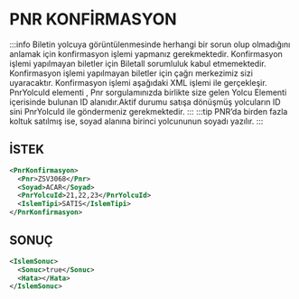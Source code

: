 # PNR KONFİRMASYON
:::info
Biletin yolcuya görüntülenmesinde herhangi bir sorun olup olmadığını anlamak için konfirmasyon işlemi yapmanız gerekmektedir. Konfirmasyon işlemi yapılmayan biletler için Biletall sorumluluk kabul etmemektedir. Konfirmasyon işlemi yapılmayan biletler için çağrı merkezimiz sizi uyaracaktır. Konfirmasyon işlemi aşağıdaki XML işlemi ile gerçekleşir.
PnrYolcuId elementi , Pnr sorgulamınızda birlikte size gelen Yolcu Elementi içerisinde bulunan ID alanıdır.Aktif durumu satışa dönüşmüş yolcuların ID sini PnrYolcuId ile göndermeniz gerekmektedir.
:::
:::tip
PNR’da birden fazla koltuk satılmış ise, soyad alanına birinci yolcununun soyadı yazılır.
:::

## İSTEK
```xml
<PnrKonfirmasyon>
  <Pnr>ZSV3068</Pnr>
  <Soyad>ACAR</Soyad>
  <PnrYolcuId>21,22,23</PnrYolcuId>
  <IslemTipi>SATIS</IslemTipi>
</PnrKonfirmasyon>
```
## SONUÇ
```xml
<IslemSonuc>
  <Sonuc>true</Sonuc>
  <Hata></Hata>
</IslemSonuc>
```